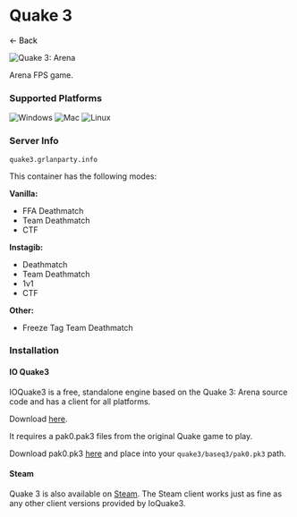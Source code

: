 # Quake 3
<a href="https://grlanparty.info" style="text-decoration: none; color: black;">&#8592; Back</a>

![Quake 3: Arena](https://shared.fastly.steamstatic.com/store_item_assets/steam/apps/2200/header.jpg?t=1664229254)

Arena FPS game.

### Supported Platforms
![Windows](https://img.icons8.com/color/48/000000/windows-10.png) ![Mac](https://img.icons8.com/color/48/000000/mac-os.png) ![Linux](https://img.icons8.com/color/48/000000/linux.png)

### Server Info
`quake3.grlanparty.info`

This container has the following modes:

**Vanilla:**
- FFA Deathmatch
- Team Deathmatch
- CTF

**Instagib:**
- Deathmatch
- Team Deathmatch
- 1v1
- CTF

**Other:**
- Freeze Tag Team Deathmatch

### Installation

#### IO Quake3
IOQuake3 is a free, standalone engine based on the Quake 3: Arena source code and has a client for all platforms.

Download [here](https://ioquake3.org/get-it/). 

It requires a pak0.pak3 files from the original Quake game to play.

Download pak0.pk3 [here](https://grlanparty.info/assets/pak0.pk3) and place into your `quake3/baseq3/pak0.pk3` path.

#### Steam
Quake 3 is also available on [Steam](https://store.steampowered.com/app/2200/Quake_III_Arena/). The Steam client works
just as fine as any other client versions provided by IoQuake3. 
